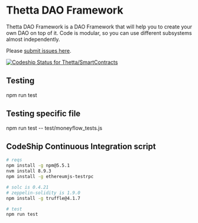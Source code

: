 # Thetta DAO Framework 

Thetta DAO Framework is a DAO Framework that will help you to create your own DAO on top of it.
Code is modular, so you can use different subsystems almost independently.

Please [submit issues here](https://github.com/Thetta/SmartContracts/projects/1?).

[ ![Codeship Status for Thetta/SmartContracts](https://app.codeship.com/projects/f1b38150-b26e-0135-0584-462fcae7d1c8/status?branch=master)](https://app.codeship.com/projects/258076)

## Testing  
npm run test

## Testing specific file
npm run test -- test/moneyflow_tests.js

## CodeShip Continuous Integration script
``` bash
# reqs
npm install -g npm@5.5.1
nvm install 8.9.3
npm install -g ethereumjs-testrpc

# solc is 0.4.21
# zeppelin-solidity is 1.9.0
npm install -g truffle@4.1.7

# test
npm run test
```

